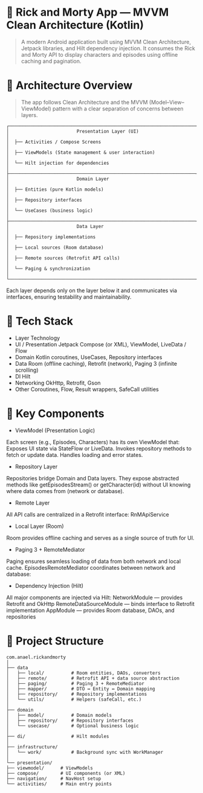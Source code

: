 # 🧪 Rick and Morty App — MVVM Clean Architecture (Kotlin)

>A modern Android application built using MVVM Clean Architecture, Jetpack libraries, and Hilt dependency injection.
It consumes the Rick and Morty API
to display characters and episodes using offline caching and pagination.

# 🧩 Architecture Overview

>The app follows Clean Architecture and the MVVM (Model–View–ViewModel) pattern with a clear separation of concerns between layers.

```text
┌─────────────────────────────────────────────────────────────────────┐
│                         Presentation Layer (UI)                     │
│  ├── Activities / Compose Screens                                   │
│  ├── ViewModels (State management & user interaction)               │
│  └── Hilt injection for dependencies                                │
├─────────────────────────────────────────────────────────────────────┤
│                         Domain Layer                                │
│  ├── Entities (pure Kotlin models)                                  │
│  ├── Repository interfaces                                          │
│  └── UseCases (business logic)                                      │
├─────────────────────────────────────────────────────────────────────┤
│                         Data Layer                                  │
│  ├── Repository implementations                                     │
│  ├── Local sources (Room database)                                  │
│  ├── Remote sources (Retrofit API calls)                            │
│  └── Paging & synchronization                                       │
└─────────────────────────────────────────────────────────────────────┘
```

Each layer depends only on the layer below it and communicates via interfaces, ensuring testability and maintainability.

# 🧱 Tech Stack
- Layer	Technology
- UI / Presentation	Jetpack Compose (or XML), ViewModel, LiveData / Flow
- Domain	Kotlin coroutines, UseCases, Repository interfaces
- Data	Room (offline caching), Retrofit (network), Paging 3 (infinite scrolling)
- DI	Hilt
- Networking	OkHttp, Retrofit, Gson
- Other	Coroutines, Flow, Result wrappers, SafeCall utilities


# 🧠 Key Components
- ViewModel (Presentation Logic)

Each screen (e.g., Episodes, Characters) has its own ViewModel that:
Exposes UI state via StateFlow or LiveData.
Invokes repository methods to fetch or update data.
Handles loading and error states.

- Repository Layer

Repositories bridge Domain and Data layers.
They expose abstracted methods like getEpisodesStream() or getCharacter(id) without UI knowing where data comes from (network or database).

- Remote Layer

All API calls are centralized in a Retrofit interface: RnMApiService

- Local Layer (Room)

Room provides offline caching and serves as a single source of truth for UI.

- Paging 3 + RemoteMediator

Paging ensures seamless loading of data from both network and local cache.
EpisodesRemoteMediator coordinates between network and database:

- Dependency Injection (Hilt)

All major components are injected via Hilt:
NetworkModule — provides Retrofit and OkHttp
RemoteDataSourceModule — binds interface to Retrofit implementation
AppModule — provides Room database, DAOs, and repositories

# 📂 Project Structure
```text
com.anael.rickandmorty
│
├── data
│   ├── local/          # Room entities, DAOs, converters
│   ├── remote/         # Retrofit API + data source abstraction
│   ├── paging/         # Paging 3 + RemoteMediator
│   ├── mapper/         # DTO ↔ Entity ↔ Domain mapping
│   ├── repository/     # Repository implementations
│   └── utils/          # Helpers (safeCall, etc.)
│
├── domain
│   ├── model/          # Domain models
│   ├── repository/     # Repository interfaces
│   └── usecase/        # Optional business logic
│
├── di/                 # Hilt modules
│
├── infrastructure/
│   └── work/           # Background sync with WorkManager
│
└── presentation/
├── viewmodel/      # ViewModels
├── compose/        # UI components (or XML)
├── navigation/     # NavHost setup
└── activities/     # Main entry points
```